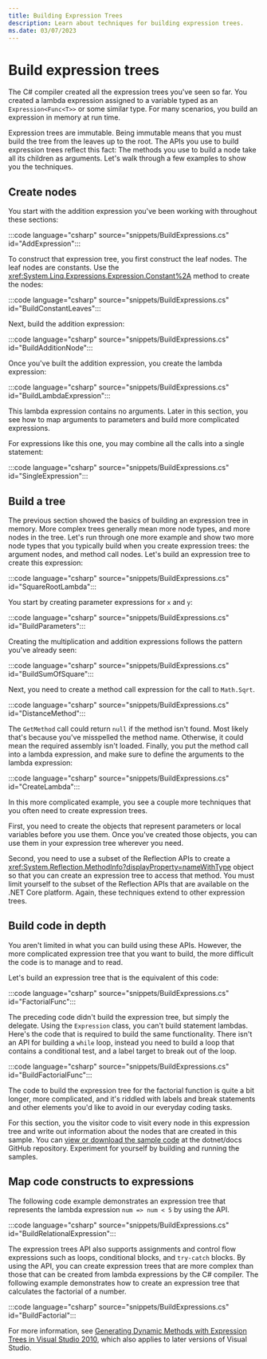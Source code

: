 ```yaml
---
title: Building Expression Trees
description: Learn about techniques for building expression trees.
ms.date: 03/07/2023
---
```

# Build expression trees

The C# compiler created all the expression trees you've seen so far. You created a lambda expression assigned to a variable typed as an `Expression<Func<T>>` or some similar type. For many scenarios, you build an expression in memory at run time.

Expression trees are immutable. Being immutable means that you must build the tree from the leaves up to the root. The APIs you use to build expression trees reflect this fact: The methods you use to build a node take all its children as arguments. Let's walk through a few examples to show you the techniques.

## Create nodes

You start with the addition expression you've been working with throughout these sections:

:::code language="csharp" source="snippets/BuildExpressions.cs" id="AddExpression":::

To construct that expression tree, you first construct the leaf nodes. The leaf nodes are constants. Use the <xref:System.Linq.Expressions.Expression.Constant%2A> method to create the nodes:

:::code language="csharp" source="snippets/BuildExpressions.cs" id="BuildConstantLeaves":::

Next, build the addition expression:

:::code language="csharp" source="snippets/BuildExpressions.cs" id="BuildAdditionNode":::

Once you've built the addition expression, you create the lambda expression:

:::code language="csharp" source="snippets/BuildExpressions.cs" id="BuildLambdaExpression":::

This lambda expression contains no arguments. Later in this section, you see how to map arguments to parameters and build more complicated expressions.

For expressions like this one, you may combine all the calls into a single statement:

:::code language="csharp" source="snippets/BuildExpressions.cs" id="SingleExpression":::

## Build a tree

The previous section showed the basics of building an expression tree in memory. More complex trees generally mean more node types, and more nodes in the tree. Let's run through one more example and show two more node types that you typically build when you create expression trees: the argument nodes, and method call nodes. Let's build an expression tree to create this expression:

:::code language="csharp" source="snippets/BuildExpressions.cs" id="SquareRootLambda":::

You start by creating parameter expressions for `x` and `y`:

:::code language="csharp" source="snippets/BuildExpressions.cs" id="BuildParameters":::

Creating the multiplication and addition expressions follows the pattern you've already seen:

:::code language="csharp" source="snippets/BuildExpressions.cs" id="BuildSumOfSquare":::

Next, you need to create a method call expression for the call to `Math.Sqrt`.

:::code language="csharp" source="snippets/BuildExpressions.cs" id="DistanceMethod":::

The `GetMethod` call could return `null` if the method isn't found. Most likely that's because you've misspelled the method name. Otherwise, it could mean the required assembly isn't loaded. Finally, you put the method call into a lambda expression, and make sure to define the arguments to the lambda expression:

:::code language="csharp" source="snippets/BuildExpressions.cs" id="CreateLambda":::

In this more complicated example, you see a couple more techniques that you often need to create expression trees.

First, you need to create the objects that represent parameters or local variables before you use them. Once you've created those objects, you can use them in your expression tree wherever you need.

Second, you need to use a subset of the Reflection APIs to create a <xref:System.Reflection.MethodInfo?displayProperty=nameWithType> object so that you can create an expression tree to access that method. You must limit yourself to the subset of the Reflection APIs that are available on the .NET Core platform. Again, these techniques extend to other expression trees.

## Build code in depth

You aren't limited in what you can build using these APIs. However, the more complicated expression tree that you want to build, the more difficult the code is to manage and to read.

Let's build an expression tree that is the equivalent of this code:

:::code language="csharp" source="snippets/BuildExpressions.cs" id="FactorialFunc":::

The preceding code didn't build the expression tree, but simply the delegate. Using the `Expression` class, you can't build statement lambdas. Here's the code that is required to build the same functionality. There isn't an API for building a `while` loop, instead you need to build a loop that contains a conditional test, and a label target to break out of the loop.

:::code language="csharp" source="snippets/BuildExpressions.cs" id="BuildFactorialFunc":::

The code to build the expression tree for the factorial function is quite a bit longer, more complicated, and it's riddled with labels and break statements and other elements you'd like to avoid in our everyday coding tasks.

For this section, you the visitor code to visit every node in this expression tree and write out information about the nodes that are created in this sample. You can [view or download the sample code](https://github.com/dotnet/samples/tree/main/csharp/expression-trees) at the dotnet/docs GitHub repository. Experiment for yourself by building and running the samples.

## Map code constructs to expressions

The following code example demonstrates an expression tree that represents the lambda expression `num => num < 5` by using the API.

:::code language="csharp" source="snippets/BuildExpressions.cs" id="BuildRelationalExpression":::

The expression trees API also supports assignments and control flow expressions such as loops, conditional blocks, and `try-catch` blocks. By using the API, you can create expression trees that are more complex than those that can be created from lambda expressions by the C# compiler. The following example demonstrates how to create an expression tree that calculates the factorial of a number.

:::code language="csharp" source="snippets/BuildExpressions.cs" id="BuildFactorial":::

For more information, see [Generating Dynamic Methods with Expression Trees in Visual Studio 2010](https://devblogs.microsoft.com/csharpfaq/generating-dynamic-methods-with-expression-trees-in-visual-studio-2010/), which also applies to later versions of Visual Studio.
